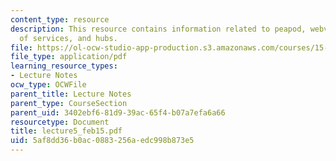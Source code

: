 ```yaml
---
content_type: resource
description: This resource contains information related to peapod, webvan, characteristics
  of services, and hubs.
file: https://ol-ocw-studio-app-production.s3.amazonaws.com/courses/15-760a-operations-management-spring-2002/5af8dd36b0ac0883256aedc998b873e5_lecture5_feb15.pdf
file_type: application/pdf
learning_resource_types:
- Lecture Notes
ocw_type: OCWFile
parent_title: Lecture Notes
parent_type: CourseSection
parent_uid: 3402ebf6-81d9-39ac-65f4-b07a7efa6a66
resourcetype: Document
title: lecture5_feb15.pdf
uid: 5af8dd36-b0ac-0883-256a-edc998b873e5
---
```

